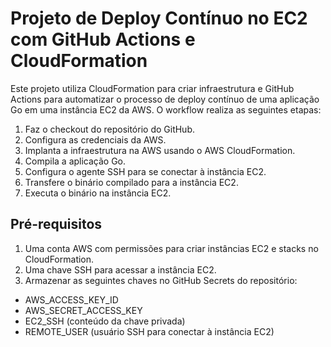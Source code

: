 # Projeto de Deploy Contínuo no EC2 com GitHub Actions e CloudFormation
Este projeto utiliza CloudFormation para criar infraestrutura e GitHub Actions para automatizar o processo de deploy contínuo de uma aplicação Go em uma instância EC2 da AWS. O workflow realiza as seguintes etapas:

1. Faz o checkout do repositório do GitHub.
2. Configura as credenciais da AWS.
3. Implanta a infraestrutura na AWS usando o AWS CloudFormation.
4. Compila a aplicação Go.
5. Configura o agente SSH para se conectar à instância EC2.
6. Transfere o binário compilado para a instância EC2.
7. Executa o binário na instância EC2.

## Pré-requisitos
1. Uma conta AWS com permissões para criar instâncias EC2 e stacks no CloudFormation.
2. Uma chave SSH para acessar a instância EC2.
3. Armazenar as seguintes chaves no GitHub Secrets do repositório:
* AWS_ACCESS_KEY_ID
* AWS_SECRET_ACCESS_KEY
* EC2_SSH (conteúdo da chave privada)
* REMOTE_USER (usuário SSH para conectar à instância EC2)
